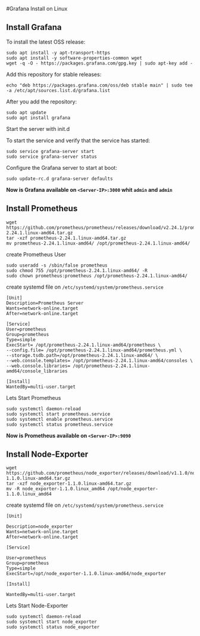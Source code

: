 #Grafana Install on Linux 


## Install Grafana
To install the latest OSS release:
```
sudo apt install -y apt-transport-https
sudo apt install -y software-properties-common wget
wget -q -O - https://packages.grafana.com/gpg.key | sudo apt-key add -
``` 

Add this repository for stable releases:

```
echo "deb https://packages.grafana.com/oss/deb stable main" | sudo tee -a /etc/apt/sources.list.d/grafana.list
```
After you add the repository:
```
sudo apt update
sudo apt install grafana
```

Start the server with init.d

To start the service and verify that the service has started:
```
sudo service grafana-server start
sudo service grafana-server status
```
Configure the Grafana server to start at boot:
```
sudo update-rc.d grafana-server defaults
```
**Now is Grafana available on `<Server-IP>:3000` whit `admin` and `admin`**

## Install Prometheus

```
wget https://github.com/prometheus/prometheus/releases/download/v2.24.1/prometheus-2.24.1.linux-amd64.tar.gz 
tar -xzf prometheus-2.24.1.linux-amd64.tar.gz
mv prometheus-2.24.1.linux-amd64/ /opt/prometheus-2.24.1.linux-amd64/
```
create Prometheus User
```
sudo useradd -s /sbin/false prometheus
sudo chmod 755 /opt/prometheus-2.24.1.linux-amd64/ -R
sudo chown prometheus:prometheus /opt/prometheus-2.24.1.linux-amd64/
```
create systemd file on `/etc/systemd/system/prometheus.service`
```
[Unit]
Description=Prometheus Server
Wants=network-online.target
After=network-online.target

[Service]
User=prometheus
Group=prometheus
Type=simple
ExecStart= /opt/prometheus-2.24.1.linux-amd64/prometheus \
--config.file= /opt/prometheus-2.24.1.linux-amd64/prometheus.yml \
--storage.tsdb.path=/opt/prometheus-2.24.1.linux-amd64/ \
--web.console.templates= /opt/prometheus-2.24.1.linux-amd64/consoles \
--web.console.libraries= /opt/prometheus-2.24.1.linux-amd64/console_libraries

[Install]
WantedBy=multi-user.target
```
Lets Start Prometheus
```
sudo systemctl daemon-reload
sudo systemctl start prometheus.service
sudo systemctl enable prometheus.service
sudo systemctl status prometheus.service 
```
**Now is Prometheus available on `<Server-IP>:9090`**

## Install Node-Exporter
```
wget https://github.com/prometheus/node_exporter/releases/download/v1.1.0/node_exporter-1.1.0.linux-amd64.tar.gz
tar -xzf node_exporter-1.1.0.linux-amd64.tar.gz
mv -R node_exporter-1.1.0.linux_amd64 /opt/node_exporter-1.1.0.linux_amd64
```
create systemd file on `/etc/systemd/system/prometheus.service`
```
[Unit]

Description=node_exporter
Wants=network-online.target
After=network-online.target

[Service]

User=prometheus
Group=prometheus
Type=simple
ExecStart=/opt/node_exporter-1.1.0.linux-amd64/node_exporter

[Install]

WantedBy=multi-user.target
```
Lets Start Node-Exporter
```
sudo systemctl daemon-reload
sudo systemctl start node_exporter
sudo systemctl status node_exporter
```